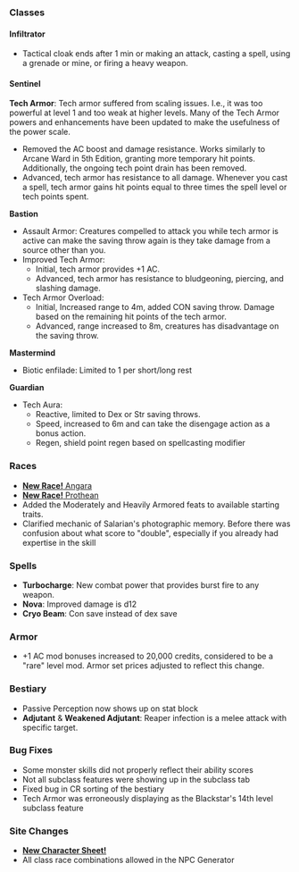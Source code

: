 ### Classes
#### Infiltrator
* Tactical cloak ends after 1 min or making an attack, casting a spell, using a grenade or mine, or firing a heavy weapon.

#### Sentinel

__Tech Armor__: Tech armor suffered from scaling issues. I.e., it was too powerful at level 1 and too weak at higher levels.
Many of the Tech Armor powers and enhancements have been updated to make the usefulness of the power scale.
* Removed the AC boost and damage resistance. Works similarly to Arcane Ward in 5th Edition, granting more temporary hit points.
  Additionally, the ongoing tech point drain has been removed.
* Advanced, tech armor has resistance to all damage. Whenever you cast a spell, tech armor gains hit points equal to three
  times the spell level or tech points spent.

__Bastion__
* Assault Armor: Creatures compelled to attack you while tech armor is active can make the saving throw again is they take damage from
a source other than you.
* Improved Tech Armor:
  * Initial, tech armor provides +1 AC.
  * Advanced, tech armor has resistance to bludgeoning, piercing, and slashing damage.
* Tech Armor Overload:
  * Initial, Increased range to 4m, added CON saving throw. Damage based on the remaining hit points of the tech armor.
  * Advanced, range increased to 8m, creatures has disadvantage on the saving throw.

__Mastermind__
* Biotic enfilade: Limited to 1 per short/long rest

__Guardian__
* Tech Aura:
  * Reactive, limited to Dex or Str saving throws.
  * Speed, increased to 6m and can take the disengage action as a bonus action.
  * Regen, shield point regen based on spellcasting modifier

### Races
* [__New Race!__ Angara](/phb/races/angara)
* [__New Race!__ Prothean](/phb/races/prothean)
* Added the Moderately and Heavily Armored feats to available starting traits.
* Clarified mechanic of Salarian's photographic memory. Before there was confusion about what score to "double", especially if you already had expertise in the skill

### Spells
* __Turbocharge__: New combat power that provides burst fire to any weapon.
* __Nova__: Improved damage is d12
* __Cryo Beam__: Con save instead of dex save

### Armor
* +1 AC mod bonuses increased to 20,000 credits, considered to be a "rare" level mod. Armor set prices adjusted to reflect this change.

### Bestiary
* Passive Perception now shows up on stat block
* __Adjutant__ & __Weakened Adjutant__: Reaper infection is a melee attack with specific target.


### Bug Fixes
* Some monster skills did not properly reflect their ability scores
* Not all subclass features were showing up in the subclass tab
* Fixed bug in CR sorting of the bestiary
* Tech Armor was erroneously displaying as the Blackstar's 14th level subclass feature

### Site Changes
* __[New Character Sheet!](/assets)__
* All class race combinations allowed in the NPC Generator


